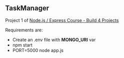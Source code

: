 ## TaskManager

Project 1 of [Node.js / Express Course - Build 4 Projects](https://www.youtube.com/watch?v=qwfE7fSVaZM)

Requirements are:

- Create an .env file with **MONGO_URI** var
- npm start
- PORT=5000 node app.js
